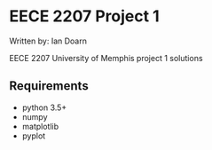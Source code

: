 # EECE 2207 Project 1
Written by: Ian Doarn

EECE 2207 University of Memphis
project 1 solutions

## Requirements
 - python 3.5+
 - numpy
 - matplotlib
 - pyplot
 